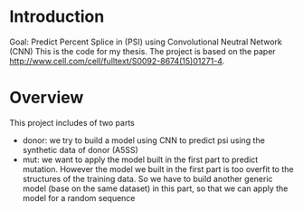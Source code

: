 # Introduction
Goal: Predict Percent Splice in (PSI) using Convolutional Neutral Network (CNN)
This is the code for my thesis. The project is based on the paper http://www.cell.com/cell/fulltext/S0092-8674(15)01271-4. 

# Overview
This project includes of two parts
- donor: we try to build a model using CNN to predict psi using the synthetic data of donor (A5SS)
- mut: we want to apply the model built in the first part to predict mutation. However the model we built in the first part
is too overfit to the structures of the training data. So we have to build another generic model (base on the same dataset) in this part, so that we can apply the model for a random sequence


